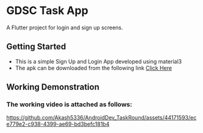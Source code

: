 # GDSC Task App

A Flutter project for login and sign up screens.

## Getting Started

- This is a simple Sign Up and Login App developed using material3
- The apk can be downloaded from the following link <a href='./Resources/app_release.apk'>Click Here</a>

## Working Demonstration
### The working video is attached as follows:

https://github.com/Akash5336/AndroidDev_TaskRound/assets/44171593/ece779e2-c938-4399-ae69-bd3befc181b4

